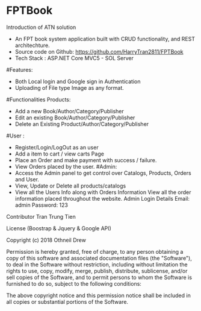# FPTBook
Introduction of ATN solution

+ An FPT book system application built with CRUD functionality, and REST architechture.
+ Source code on Github: https://github.com/HarryTran2811/FPTBook
+ Tech Stack : ASP.NET Core MVC5 - SOL Server

#Features:
+ Both Local login and Google sign in Authentication
+ Uploading of File type Image as any format.

#Functionalities Products:
+ Add a new Book/Author/Category/Publisher
+ Edit an existing Book/Author/Category/Publisher
+ Delete an Existing Product/Author/Category/Publisher 

#User :
+ Register/Login/LogOut as an user
+ Add a item to cart / view carts Page
+ Place an Order and make payment with success / failure.
+ View Orders placed by the user. 
#Admin: 
+ Access the Admin panel to get control over Catalogs, Products, Orders and User. 
+ View, Update or Delete all products/catalogs 
+ View all the Users Info along with Orders Information View all the order information placed throughout the website.
Admin Login Details Email: admin Password: 123

Contributor Tran Trung Tien 

License (Boostrap & Jquery & Google API)

Copyright (c) 2018 Othneil Drew

Permission is hereby granted, free of charge, to any person obtaining a copy of this software and associated documentation files (the "Software"), to deal in the Software without restriction, including without limitation the rights to use, copy, modify, merge, publish, distribute, sublicense, and/or sell copies of the Software, and to permit persons to whom the Software is furnished to do so, subject to the following conditions:

The above copyright notice and this permission notice shall be included in all copies or substantial portions of the Software.
